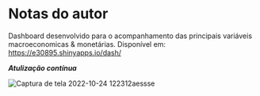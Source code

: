 # Notas do autor

Dashboard desenvolvido para o acompanhamento das principais variáveis macroeconomicas & monetárias. Disponível em: https://e30895.shinyapps.io/dash/

***Atulização contínua***

![Captura de tela 2022-10-24 122312aessse](https://user-images.githubusercontent.com/99520642/197564110-da0b135b-9923-49df-8db9-e72add016a29.png)
